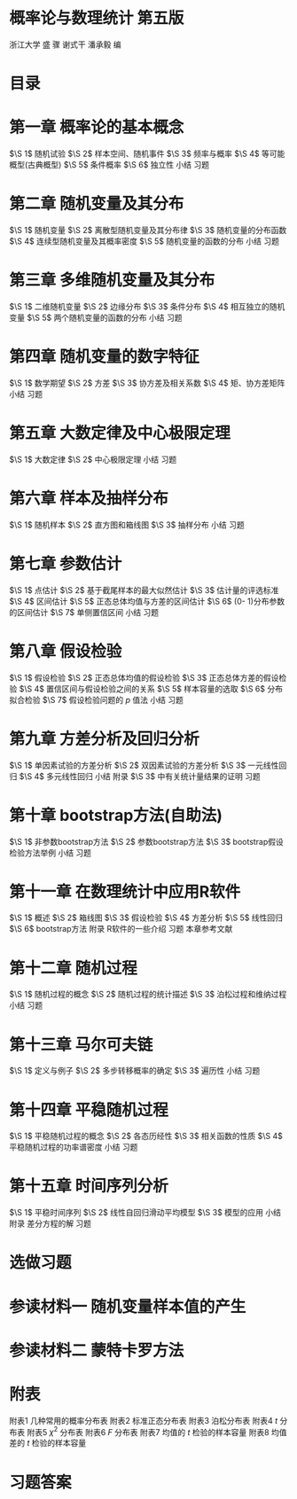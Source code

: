 # 概率论与数理统计 第五版
浙江大学 盛 骤 谢式干 潘承毅 编

# 目录

# 第一章 概率论的基本概念
$\S 1$  随机试验
$\S 2$  样本空间、随机事件
$\S 3$  频率与概率
$\S 4$  等可能概型(古典概型)
$\S 5$  条件概率
$\S 6$  独立性
小结
习题

# 第二章 随机变量及其分布
$\S 1$  随机变量
$\S 2$  离散型随机变量及其分布律
$\S 3$  随机变量的分布函数
$\S 4$  连续型随机变量及其概率密度
$\S 5$  随机变量的函数的分布
小结
习题

# 第三章 多维随机变量及其分布
$\S 1$  二维随机变量
$\S 2$  边缘分布
$\S 3$  条件分布
$\S 4$  相互独立的随机变量
$\S 5$  两个随机变量的函数的分布
小结
习题

# 第四章 随机变量的数字特征
$\S 1$  数学期望
$\S 2$  方差
$\S 3$  协方差及相关系数
$\S 4$  矩、协方差矩阵 
小结 
习题 

# 第五章 大数定律及中心极限定理 
$\S 1$  大数定律
$\S 2$  中心极限定理
小结 
习题 

# 第六章 样本及抽样分布 
$\S 1$  随机样本 
$\S 2$  直方图和箱线图 
$\S 3$  抽样分布 
小结 
习题 

# 第七章 参数估计 
$\S 1$  点估计 
$\S 2$  基于截尾样本的最大似然估计 
$\S 3$  估计量的评选标准 
$\S 4$  区间估计 
$\S 5$  正态总体均值与方差的区间估计 
$\S 6$  (0- 1)分布参数的区间估计 
$\S 7$  单侧置信区间 
小结 
习题 

# 第八章 假设检验 
$\S 1$  假设检验 
$\S 2$  正态总体均值的假设检验 
$\S 3$  正态总体方差的假设检验 
$\S 4$  置信区间与假设检验之间的关系
$\S 5$  样本容量的选取 
$\S 6$  分布拟合检验 
$\S 7$  假设检验问题的  $p$  值法 
小结 
习题 

# 第九章 方差分析及回归分析 
$\S 1$  单因素试验的方差分析 
$\S 2$  双因素试验的方差分析 
$\S 3$  一元线性回归 
$\S 4$  多元线性回归 
小结 
附录  $\S 3$  中有关统计量结果的证明 
习题 

# 第十章 bootstrap方法(自助法) 
$\S 1$  非参数bootstrap方法 
$\S 2$  参数bootstrap方法 
$\S 3$  bootstrap假设检验方法举例 
小结 
习题 

# 第十一章 在数理统计中应用R软件 
$\S 1$  概述 
$\S 2$  箱线图 
$\S 3$  假设检验 
$\S 4$  方差分析 
$\S 5$  线性回归 
$\S 6$  bootstrap方法 
附录 R软件的一些介绍 
习题 
本章参考文献 

# 第十二章 随机过程 
$\S 1$  随机过程的概念
$\S 2$  随机过程的统计描述 
$\S 3$  泊松过程和维纳过程 
小结 
习题 

# 第十三章 马尔可夫链 
$\S 1$  定义与例子 
$\S 2$  多步转移概率的确定 
$\S 3$  遍历性 
小结 
习题 

# 第十四章 平稳随机过程 
$\S 1$  平稳随机过程的概念 
$\S 2$  各态历经性 
$\S 3$  相关函数的性质 
$\S 4$  平稳随机过程的功率谱密度 
小结 
习题 

# 第十五章 时间序列分析 
$\S 1$  平稳时间序列
$\S 2$  线性自回归滑动平均模型 
$\S 3$  模型的应用 
小结 
附录 差分方程的解 
习题 

# 选做习题 
# 参读材料一 随机变量样本值的产生 
# 参读材料二 蒙特卡罗方法 
# 附表 

附表1 几种常用的概率分布表 
附表2 标准正态分布表 
附表3 泊松分布表 
附表4  $t$  分布表 
附表5  $\chi^{2}$  分布表 
附表6  $F$  分布表 
附表7 均值的  $t$  检验的样本容量 
附表8 均值差的  $t$  检验的样本容量 

# 习题答案
